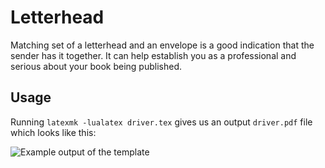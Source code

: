 # Letterhead

Matching set of a letterhead and an envelope is a good indication that the sender has it together. It can help establish you as a professional and serious about your book being published.

## Usage

Running `latexmk -lualatex driver.tex` gives us an output `driver.pdf` file which looks like this:

![Example output of the template](driver.png)
